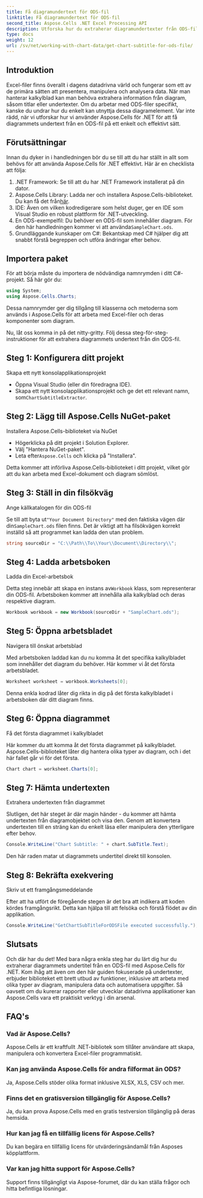 ```yaml
---
title: Få diagramundertext för ODS-fil
linktitle: Få diagramundertext för ODS-fil
second_title: Aspose.Cells .NET Excel Processing API
description: Utforska hur du extraherar diagramundertexter från ODS-filer med Aspose.Cells för .NET med denna detaljerade steg-för-steg-guide. Perfekt för utvecklare.
type: docs
weight: 12
url: /sv/net/working-with-chart-data/get-chart-subtitle-for-ods-file/
---
```

## Introduktion

Excel-filer finns överallt i dagens datadrivna värld och fungerar som ett av de primära sätten att presentera, manipulera och analysera data. När man hanterar kalkylblad kan man behöva extrahera information från diagram, såsom titlar eller undertexter. Om du arbetar med ODS-filer specifikt, kanske du undrar hur du enkelt kan utnyttja dessa diagramelement. Var inte rädd, när vi utforskar hur vi använder Aspose.Cells för .NET för att få diagrammets undertext från en ODS-fil på ett enkelt och effektivt sätt.

## Förutsättningar

Innan du dyker in i handledningen bör du se till att du har ställt in allt som behövs för att använda Aspose.Cells för .NET effektivt. Här är en checklista att följa:

1. .NET Framework: Se till att du har .NET Framework installerat på din dator. 
2.  Aspose.Cells Library: Ladda ner och installera Aspose.Cells-biblioteket. Du kan få det från[här](https://releases.aspose.com/cells/net/).
3. IDE: Även om vilken kodredigerare som helst duger, ger en IDE som Visual Studio en robust plattform för .NET-utveckling.
4.  En ODS-exempelfil: Du behöver en ODS-fil som innehåller diagram. För den här handledningen kommer vi att använda`SampleChart.ods`.
5. Grundläggande kunskaper om C#: Bekantskap med C# hjälper dig att snabbt förstå begreppen och utföra ändringar efter behov.

## Importera paket

För att börja måste du importera de nödvändiga namnrymden i ditt C#-projekt. Så här gör du:

```csharp
using System;
using Aspose.Cells.Charts;
```

Dessa namnrymder ger dig tillgång till klasserna och metoderna som används i Aspose.Cells för att arbeta med Excel-filer och deras komponenter som diagram.

Nu, låt oss komma in på det nitty-gritty. Följ dessa steg-för-steg-instruktioner för att extrahera diagrammets undertext från din ODS-fil.

## Steg 1: Konfigurera ditt projekt

Skapa ett nytt konsolapplikationsprojekt

- Öppna Visual Studio (eller din föredragna IDE).
-  Skapa ett nytt konsolapplikationsprojekt och ge det ett relevant namn, som`ChartSubtitleExtractor`.

## Steg 2: Lägg till Aspose.Cells NuGet-paket

Installera Aspose.Cells-biblioteket via NuGet

- Högerklicka på ditt projekt i Solution Explorer.
- Välj "Hantera NuGet-paket".
-  Leta efter`Aspose.Cells` och klicka på "Installera".

Detta kommer att införliva Aspose.Cells-biblioteket i ditt projekt, vilket gör att du kan arbeta med Excel-dokument och diagram sömlöst.

## Steg 3: Ställ in din filsökväg

Ange källkatalogen för din ODS-fil

 Se till att byta ut`"Your Document Directory"` med den faktiska vägen där din`SampleChart.ods` filen finns. Det är viktigt att ha filsökvägen korrekt inställd så att programmet kan ladda den utan problem.

```csharp
string sourceDir = "C:\\Path\\To\\Your\\Document\\Directory\\";
```

## Steg 4: Ladda arbetsboken

Ladda din Excel-arbetsbok

 Detta steg innebär att skapa en instans av`Workbook` klass, som representerar din ODS-fil. Arbetsboken kommer att innehålla alla kalkylblad och deras respektive diagram.

```csharp
Workbook workbook = new Workbook(sourceDir + "SampleChart.ods");
```

## Steg 5: Öppna arbetsbladet

Navigera till önskat arbetsblad

Med arbetsboken laddad kan du nu komma åt det specifika kalkylbladet som innehåller det diagram du behöver. Här kommer vi åt det första arbetsbladet.

```csharp
Worksheet worksheet = workbook.Worksheets[0];
```

Denna enkla kodrad låter dig rikta in dig på det första kalkylbladet i arbetsboken där ditt diagram finns.

## Steg 6: Öppna diagrammet

Få det första diagrammet i kalkylbladet

Här kommer du att komma åt det första diagrammet på kalkylbladet. Aspose.Cells-biblioteket låter dig hantera olika typer av diagram, och i det här fallet går vi för det första.

```csharp
Chart chart = worksheet.Charts[0];
```

## Steg 7: Hämta undertexten

Extrahera undertexten från diagrammet

Slutligen, det här steget är där magin händer - du kommer att hämta undertexten från diagramobjektet och visa den. Genom att konvertera undertexten till en sträng kan du enkelt läsa eller manipulera den ytterligare efter behov.

```csharp
Console.WriteLine("Chart Subtitle: " + chart.SubTitle.Text);
```

Den här raden matar ut diagrammets undertitel direkt till konsolen.

## Steg 8: Bekräfta exekvering

Skriv ut ett framgångsmeddelande

Efter att ha utfört de föregående stegen är det bra att indikera att koden kördes framgångsrikt. Detta kan hjälpa till att felsöka och förstå flödet av din applikation.

```csharp
Console.WriteLine("GetChartSubTitleForODSFile executed successfully.");
```

## Slutsats

Och där har du det! Med bara några enkla steg har du lärt dig hur du extraherar diagrammets undertitel från en ODS-fil med Aspose.Cells för .NET. Kom ihåg att även om den här guiden fokuserade på undertexter, erbjuder biblioteket ett brett utbud av funktioner, inklusive att arbeta med olika typer av diagram, manipulera data och automatisera uppgifter. Så oavsett om du kurerar rapporter eller utvecklar datadrivna applikationer kan Aspose.Cells vara ett praktiskt verktyg i din arsenal.

## FAQ's

### Vad är Aspose.Cells?
Aspose.Cells är ett kraftfullt .NET-bibliotek som tillåter användare att skapa, manipulera och konvertera Excel-filer programmatiskt.

### Kan jag använda Aspose.Cells för andra filformat än ODS?
Ja, Aspose.Cells stöder olika format inklusive XLSX, XLS, CSV och mer.

### Finns det en gratisversion tillgänglig för Aspose.Cells?
Ja, du kan prova Aspose.Cells med en gratis testversion tillgänglig på deras hemsida.

### Hur kan jag få en tillfällig licens för Aspose.Cells?
Du kan begära en tillfällig licens för utvärderingsändamål från Asposes köpplattform.

### Var kan jag hitta support för Aspose.Cells?
Support finns tillgängligt via Aspose-forumet, där du kan ställa frågor och hitta befintliga lösningar.
